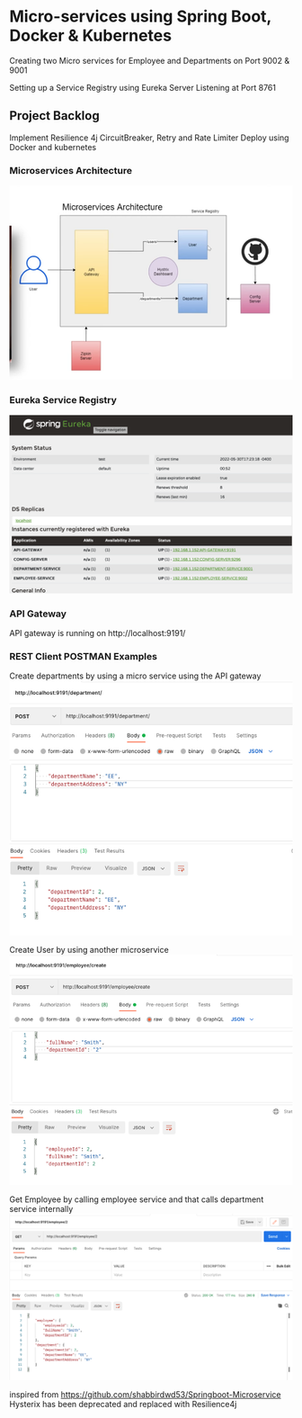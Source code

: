 # Micro-services using Spring Boot, Docker & Kubernetes

Creating two Micro services for Employee and Departments on Port 9002 & 9001

Setting up a Service Registry using Eureka Server
Listening at Port 8761

## Project Backlog

Implement Resilience 4j CircuitBreaker, Retry and Rate Limiter
Deploy using Docker and kubernetes

### Microservices Architecture

![homepage](images/microservices-architecture.png)

### Eureka Service Registry

![homepage](images/eureka-dashboard.png)

### API Gateway

API gateway is running on http://localhost:9191/

### REST Client POSTMAN Examples

Create departments by using a micro service using the API gateway
![homepage](images/post-department.png)

Create User by using another microservice
![homepage](images/post-employee.png)

Get Employee by calling employee service and that calls department service internally
![homepage](images/get-employee.png)

inspired from https://github.com/shabbirdwd53/Springboot-Microservice
Hysterix has been deprecated and replaced with Resilience4j

